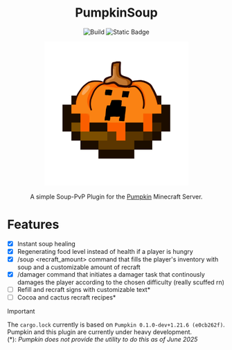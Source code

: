 <div align="center">
  
  # PumpkinSoup
  
 ![Build](https://img.shields.io/github/actions/workflow/status/tn-lorenz/PumpkinSoup/rust.yml?label=CI&logo=rust&branch=main&style=flat-square)
 ![Static Badge](https://img.shields.io/badge/%F0%9F%8E%83_Built_for-PumpkinMC-orange?style=flat-square&link=https%3A%2F%2Fgithub.com%2FPumpkin-MC%2FPumpkin)

  <p align="center" width="66%">
    <img src="assets\PUMPKING_SOUP_AYOOO.png" alt="Logo" width=66%/>
  </p>

  A simple Soup-PvP Plugin for the [Pumpkin](https://github.com/Pumpkin-MC/Pumpkin) Minecraft Server.
</div>

# Features
- [X] Instant soup healing
- [X] Regenerating food level instead of health if a player is hungry
- [X] /soup <recraft_amount> command that fills the player's inventory with soup and a customizable amount of recraft
- [X] /damager <difficulty> command that initiates a damager task that continously damages the player according to the chosen difficulty (really scuffed rn)
- [ ] Refill and recraft signs with customizable text*
- [ ] Cocoa and cactus recraft recipes*

> [!IMPORTANT]
> The `cargo.lock` currently is based on `Pumpkin 0.1.0-dev+1.21.6 (e0cb262f)`.<br>
> Pumpkin and this plugin are currently under heavy development.<br>
> (*): _Pumpkin does not provide the utility to do this as of June 2025_

